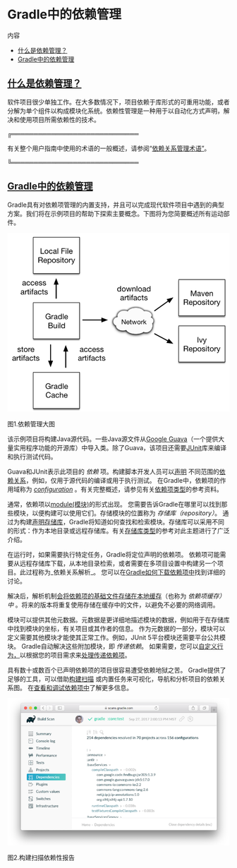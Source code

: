 # Gradle中的依赖管理


内容

  * [什么是依赖管理？](#什么是依赖管理？)
  * [Gradle中的依赖管理](#Gradle中的依赖管理)

## [什么是依赖管理？](#什么是依赖管理？)

软件项目很少单独工作。在大多数情况下，项目依赖于库形式的可重用功能，或者分解为单个组件以构成模块化系统。依赖性管理是一种用于以自动化方式声明，解决和使用项目所需依赖性的技术。

╔═════════════════════════════  

有关整个用户指南中使用的术语的一般概述，请参阅“[依赖关系管理术语”](/md/依赖管理术语.md)。  
  
╚═════════════════════════════    
  
## [Gradle中的依赖管理](#Gradle中的依赖管理)

Gradle具有对依赖项管理的内置支持，并且可以完成现代软件项目中遇到的典型方案。我们将在示例项目的帮助下探索主要概念。下图将为您简要概述所有运动部件。

![依赖管理解决方案](img/dependency-management-resolution.png)

图1.依赖管理大图

该示例项目将构建Java源代码。一些Java源文件从[Google Guava](https://github.com/google/guava)（一个提供大量实用程序功能的开源库）中导入类。除了Guava，该项目还需要[JUnit](http://junit.org/junit5/)库来编译和执行测试代码。

Guava和JUnit表示此项目的 _依赖_
项。构建脚本开发人员可以[声明](/md/声明依赖.md#declaring-dependencies)
不同范围的[依赖关系](/md/声明依赖.md#declaring-dependencies)，例如，仅用于源代码的编译或用于执行测试。
在Gradle中，依赖项的作用域称为 [_configuration_](/md/声明依赖.md#什么是依赖项配置)
。有关完整概述，请参见有关[依赖项类型](/md/声明依赖.md#不同种类的依赖)的参考资料。

通常，依赖项以[module(模块)](/md/依赖管理术语.md#模块（module）)的形式出现。
您需要告诉Gradle在哪里可以找到那些模块，以便构建可以使用它们。存储模块的位置称为 _存储库（repository）_。
通过为构建[声明存储库](/md/声明存储库.md#declaring-repositories)，Gradle将知道如何查找和检索模块。存储库可以采用不同的形式：作为本地目录或远程存储库。有关[存储库类型](/md/声明存储库.md#支持的存储库类型)的参考对此主题进行了广泛介绍。

在运行时，如果需要执行特定任务，Gradle将定位声明的依赖项。
依赖项可能需要从远程存储库下载，从本地目录检索，或者需要在多项目设置中构建另一个项目。此过程称为_依赖关系解析_。
您可以在[Gradle如何下载依赖项中](/md/了解依赖性解析.md#Gradle如何检索依​​赖元数据？)找到详细的讨论。

解决后，解析机制[会将依赖项的基础文件存储在本地缓存](/md/了解依赖性解析.md#依赖缓存)（也称为
_依赖项缓存）中_ 。将来的版本将重复使用存储在缓存中的文件，以避免不必要的网络调用。

模块可以提供其他元数据。元数据是更详细地描述模块的数据，例如用于在存储库中找到模块的坐标，有关项目或其作者的信息。
作为元数据的一部分，模块可以定义需要其他模块才能使其正常工作。例如，JUnit 5平台模块还需要平台公共模块。
Gradle自动解决这些附加模块，即 _传递依赖_。
如果需要，您可以[自定义行为，](/md/升级传递依赖的版本.md)以根据您的项目需求来[处理传递依赖项](/md/升级传递依赖的版本.md)。

具有数十或数百个已声明依赖项的项目很容易遭受依赖地狱之苦。
Gradle提供了足够的工具，可以借助[构建扫描](https://scans.gradle.com/get-started) 或内置任务来可视化，导航和分析项目的依赖关系图。
在[查看和调试依赖项中](/md/查看和调试依赖项.md#viewing-debugging-dependencies)了解更多信息。

![gradle核心测试构建扫描依赖项](img/gradle-core-test-build-scan-dependencies.png)

图2.构建扫描依赖性报告

